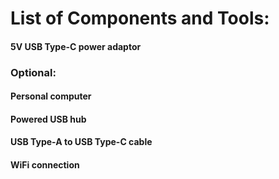# List of Components and Tools:

#### 5V USB Type-C power adaptor

### Optional:

#### Personal computer
#### Powered USB hub
#### USB Type-A to USB Type-C cable
#### WiFi connection
